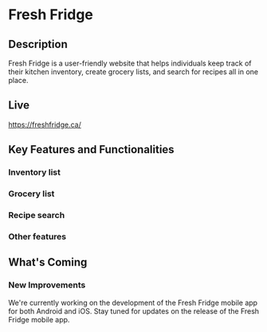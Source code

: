 # Fresh Fridge

## Description

Fresh Fridge is a user-friendly website that helps individuals keep track of their kitchen inventory, create grocery lists, and search for recipes all in one place. 

## Live

https://freshfridge.ca/

## Key Features and Functionalities

### Inventory list
### Grocery list
### Recipe search
### Other features


## What's Coming

### New Improvements

We're currently working on the development of the Fresh Fridge mobile app for both Android and iOS. Stay tuned for updates on the release of the Fresh Fridge mobile app.
